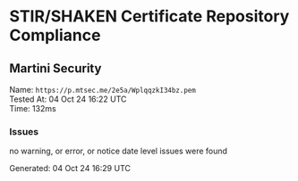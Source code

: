 # STIR/SHAKEN Certificate Repository Compliance

## Martini Security

Name: `https://p.mtsec.me/2e5a/WplqqzkI34bz.pem`\
Tested At: 04 Oct 24 16:22 UTC\
Time: 132ms

### Issues

no warning, or error, or notice date level issues were found

Generated: 04 Oct 24 16:29 UTC